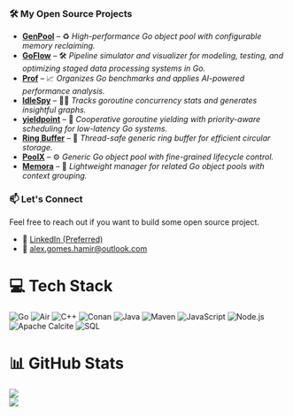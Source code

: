 ### 🛠️ My Open Source Projects

* **[GenPool](https://github.com/AlexsanderHamir/GenPool)** – ♻️ *High-performance Go object pool with configurable memory reclaiming.*
* **[GoFlow](https://github.com/AlexsanderHamir/GofLOW)** – 🛠️ *Pipeline simulator and visualizer for modeling, testing, and optimizing staged data processing systems in Go.*
* **[Prof](https://github.com/AlexsanderHamir/prof)** – 📈 *Organizes Go benchmarks and applies AI-powered performance analysis.*
* **[IdleSpy](https://github.com/AlexsanderHamir/IdleSpy)** – 🕵️‍♂️ *Tracks goroutine concurrency stats and generates insightful graphs.*
* **[yieldpoint](https://github.com/AlexsanderHamir/yieldpoint)** – 🚦 *Cooperative goroutine yielding with priority-aware scheduling for low-latency Go systems.*
* **[Ring Buffer](https://github.com/AlexsanderHamir/ring_buffer)** – 🔄 *Thread-safe generic ring buffer for efficient circular storage.*
* **[PoolX](https://github.com/AlexsanderHamir/PoolX)** – ⚙️ *Generic Go object pool with fine-grained lifecycle control.*
* **[Memora](https://github.com/AlexsanderHamir/Memora)** – 🧬 *Lightweight manager for related Go object pools with context grouping.*




### 📫 Let's Connect
Feel free to reach out if you want to build some open source project.
- 💼 [LinkedIn (Preferred)](https://www.linkedin.com/in/alexsander-baptista/)
- 📧 alex.gomes.hamir@outlook.com
# 💻 Tech Stack
![Go](https://img.shields.io/badge/go-%2300ADD8.svg?style=for-the-badge&logo=go&logoColor=white)
![Air](https://img.shields.io/badge/Air%20(Golang%20Hot%20Reload)-00ADD8?style=for-the-badge&logo=go&logoColor=white)
![C++](https://img.shields.io/badge/c++-%2300599C.svg?style=for-the-badge&logo=c%2B%2B&logoColor=white)
![Conan](https://img.shields.io/badge/conan-35495E?style=for-the-badge&logo=circle&logoColor=white)
![Java](https://img.shields.io/badge/java-%23ED8B00.svg?style=for-the-badge&logo=openjdk&logoColor=white)
![Maven](https://img.shields.io/badge/maven-C71A36?style=for-the-badge&logo=apachemaven&logoColor=white)
![JavaScript](https://img.shields.io/badge/javascript-%23323330.svg?style=for-the-badge&logo=javascript&logoColor=%23F7DF1E)
![Node.js](https://img.shields.io/badge/node.js-339933?style=for-the-badge&logo=nodedotjs&logoColor=white)
![Apache Calcite](https://img.shields.io/badge/Apache%20Calcite-20232A?style=for-the-badge&logo=apache&logoColor=white)
![SQL](https://img.shields.io/badge/SQL-4479A1?style=for-the-badge&logo=postgresql&logoColor=white)
# 📊 GitHub Stats
![](https://github-readme-stats.vercel.app/api?username=AlexsanderHamir&theme=radical&hide_border=false&include_all_commits=true&count_private=true)<br/>
![](https://github-profile-trophy.vercel.app/?username=AlexsanderHamir&theme=radical&no-frame=false&no-bg=true&margin-w=4)
